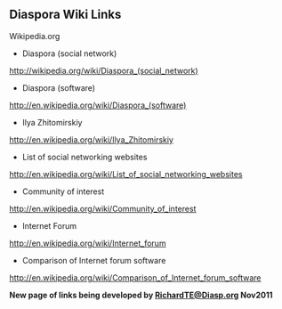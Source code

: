 ## Diaspora Wiki Links 



Wikipedia.org

* Diaspora (social network)

http://wikipedia.org/wiki/Diaspora_(social_network)

* Diaspora (software)

http://en.wikipedia.org/wiki/Diaspora_(software)

* Ilya Zhitomirskiy

http://en.wikipedia.org/wiki/Ilya_Zhitomirskiy

* List of social networking websites

http://en.wikipedia.org/wiki/List_of_social_networking_websites

* Community of interest

http://en.wikipedia.org/wiki/Community_of_interest

* Internet Forum

http://en.wikipedia.org/wiki/Internet_forum

* Comparison of Internet forum software

http://en.wikipedia.org/wiki/Comparison_of_Internet_forum_software






**New page of links being developed by RichardTE@Diasp.org Nov2011**







